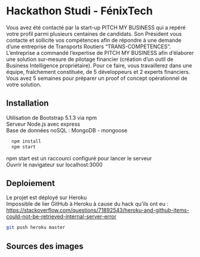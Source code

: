 # Hackathon Studi - FénixTech

Vous avez été contacté par la start-up PITCH MY BUSINESS qui a
repéré votre profil parmi plusieurs centaines de candidats.
Son Président vous contacte et sollicite vos compétences afin de
répondre à une demande d’une entreprise de Transports Routiers
“TRANS-COMPETENCES”.
L’entreprise a commandé l’expertise de PITCH MY BUSINESS afin
d’élaborer une solution sur-mesure de pilotage financier (création
d’un outil de Business Intelligence propriétaire).
Pour ce faire, vous travaillerez dans une équipe, fraîchement
constituée, de 5 développeurs et 2 experts financiers.
Vous avez 5 semaines pour préparer un proof of concept
opérationnel de votre solution. 


## Installation

Utilisation de Bootstrap 5.1.3 via npm   
Serveur Node.js avec express  
Base de données noSQL : MongoDB - mongoose 

```bash
  npm install
  npm start  
```
npm start est un raccourci configuré pour lancer le serveur   
Ouvrir le navigateur sur localhost:3000

## Deploiement

Le projet est déployé sur Heroku  
Impossible de lier GitHub à Heroku à cause du hack qu'ils ont eu :  
https://stackoverflow.com/questions/71892543/heroku-and-github-items-could-not-be-retrieved-internal-server-error

```bash
git push heroku master 
```

## Sources des images 

